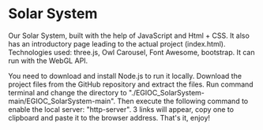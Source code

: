 # Solar System
Our Solar System, built with the help of  JavaScript and Html + CSS.
It also has an introductory page leading to the actual project (index.html).
Technologies used: three.js, Owl Carousel, Font Awesome, bootstrap.
It can run with the WebGL API.

You need to download and install Node.js to run it locally.
Download the project files from the GitHub repository and extract the files.
Run command terminal and change the directory to "./EGIOC_SolarSystem-main/EGIOC_SolarSystem-main".
Then execute the following command to enable the local server: "http-server".
3 links will appear, copy one to clipboard and paste it to the browser address.
That's it, enjoy!
